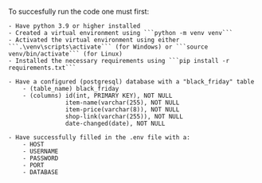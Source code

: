 To succesfully run the code one must first:

    - Have python 3.9 or higher installed
    - Created a virtual environment using ```python -m venv venv```
    - Activated the virtual environment using either ```.\venv\scripts\activate``` (for Windows) or ```source venv/bin/activate``` (for Linux)
    - Installed the necessary requirements using ```pip install -r requirements.txt```

    - Have a configured (postgresql) database with a "black_friday" table
        - (table_name) black_friday
        - (columns) id(int, PRIMARY KEY), NOT NULL
                    item-name(varchar(255), NOT NULL
                    item-price(varchar(8)), NOT NULL
                    shop-link(varchar(255)), NOT NULL
                    date-changed(date), NOT NULL

    - Have successfully filled in the .env file with a:
        - HOST
        - USERNAME
        - PASSWORD
        - PORT
        - DATABASE